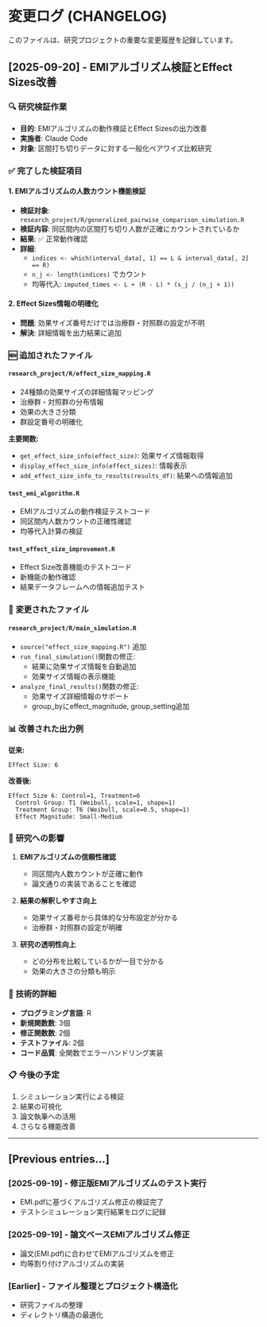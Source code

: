 # 変更ログ (CHANGELOG)

このファイルは、研究プロジェクトの重要な変更履歴を記録しています。

## [2025-09-20] - EMIアルゴリズム検証とEffect Sizes改善

### 🔍 **研究検証作業**
- **目的**: EMIアルゴリズムの動作検証とEffect Sizesの出力改善
- **実施者**: Claude Code
- **対象**: 区間打ち切りデータに対する一般化ペアワイズ比較研究

### ✅ **完了した検証項目**

#### 1. EMIアルゴリズムの人数カウント機能検証
- **検証対象**: `research_project/R/generalized_pairwise_comparison_simulation.R`
- **検証内容**: 同区間内の区間打ち切り人数が正確にカウントされているか
- **結果**: ✅ 正常動作確認
- **詳細**:
  - `indices <- which(interval_data[, 1] == L & interval_data[, 2] == R)`
  - `n_j <- length(indices)` でカウント
  - 均等代入: `imputed_times <- L + (R - L) * (s_j / (n_j + 1))`

#### 2. Effect Sizes情報の明確化
- **問題**: 効果サイズ番号だけでは治療群・対照群の設定が不明
- **解決**: 詳細情報を出力結果に追加

### 🆕 **追加されたファイル**

#### `research_project/R/effect_size_mapping.R`
- 24種類の効果サイズの詳細情報マッピング
- 治療群・対照群の分布情報
- 効果の大きさ分類
- 群設定番号の明確化

**主要関数:**
- `get_effect_size_info(effect_size)`: 効果サイズ情報取得
- `display_effect_size_info(effect_sizes)`: 情報表示
- `add_effect_size_info_to_results(results_df)`: 結果への情報追加

#### `test_emi_algorithm.R`
- EMIアルゴリズムの動作検証テストコード
- 同区間内人数カウントの正確性確認
- 均等代入計算の検証

#### `test_effect_size_improvement.R`
- Effect Size改善機能のテストコード
- 新機能の動作確認
- 結果データフレームへの情報追加テスト

### 🔄 **変更されたファイル**

#### `research_project/R/main_simulation.R`
- `source("effect_size_mapping.R")` 追加
- `run_final_simulation()`関数の修正:
  - 結果に効果サイズ情報を自動追加
  - 効果サイズ情報の表示機能
- `analyze_final_results()`関数の修正:
  - 効果サイズ詳細情報のサポート
  - group_byにeffect_magnitude, group_setting追加

### 📊 **改善された出力例**

**従来:**
```
Effect Size: 6
```

**改善後:**
```
Effect Size 6: Control=1, Treatment=6
  Control Group: T1 (Weibull, scale=1, shape=1)
  Treatment Group: T6 (Weibull, scale=0.5, shape=1)
  Effect Magnitude: Small-Medium
```

### 🎯 **研究への影響**

1. **EMIアルゴリズムの信頼性確認**
   - 同区間内人数カウントが正確に動作
   - 論文通りの実装であることを確認

2. **結果の解釈しやすさ向上**
   - 効果サイズ番号から具体的な分布設定が分かる
   - 治療群・対照群の設定が明確

3. **研究の透明性向上**
   - どの分布を比較しているかが一目で分かる
   - 効果の大きさの分類も明示

### 🔧 **技術的詳細**

- **プログラミング言語**: R
- **新規関数数**: 3個
- **修正関数数**: 2個
- **テストファイル**: 2個
- **コード品質**: 全関数でエラーハンドリング実装

### 📋 **今後の予定**

1. シミュレーション実行による検証
2. 結果の可視化
3. 論文執筆への活用
4. さらなる機能改善

---

## [Previous entries...]

### [2025-09-19] - 修正版EMIアルゴリズムのテスト実行
- EMI.pdfに基づくアルゴリズム修正の検証完了
- テストシミュレーション実行結果をログに記録

### [2025-09-19] - 論文ベースEMIアルゴリズム修正
- 論文(EMI.pdf)に合わせてEMIアルゴリズムを修正
- 均等割り付けアルゴリズムの実装

### [Earlier] - ファイル整理とプロジェクト構造化
- 研究ファイルの整理
- ディレクトリ構造の最適化